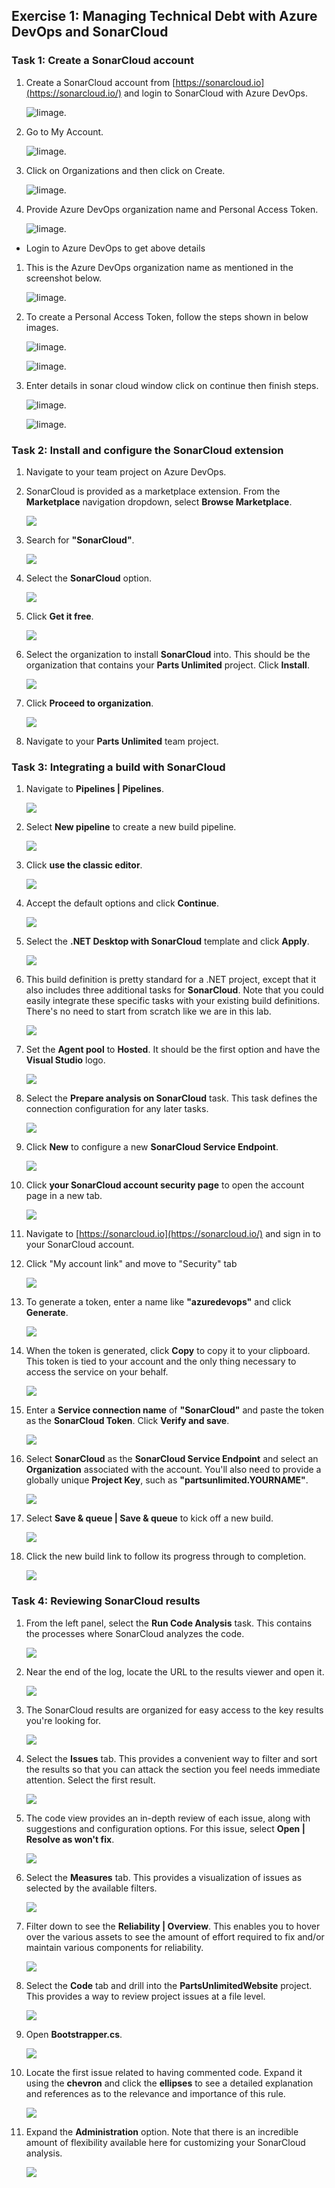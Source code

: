 ## Exercise 1: Managing Technical Debt with Azure DevOps and SonarCloud ##

<a name="Ex1Task1"></a>
### Task 1: Create a SonarCloud account ### 

 1. Create a SonarCloud account from [https://sonarcloud.io](https://sonarcloud.io/) and login to SonarCloud with Azure DevOps. 

    ![Iimage.](https://raw.githubusercontent.com/CloudLabs-MOC/azuredevopslabs/az400-badri/labs/azuredevops/sonarcloud/images/login.png) 

 1. Go to My Account. 

    ![Iimage.](https://raw.githubusercontent.com/CloudLabs-MOC/azuredevopslabs/az400-badri/labs/azuredevops/sonarcloud/images/myaccount.png) 

 1. Click on Organizations and then click on Create. 

    ![Iimage.](https://raw.githubusercontent.com/CloudLabs-MOC/azuredevopslabs/az400-badri/labs/azuredevops/sonarcloud/images/organization.png) 

 1. Provide Azure DevOps organization name and Personal Access Token. 

    ![Iimage.](https://raw.githubusercontent.com/CloudLabs-MOC/azuredevopslabs/az400-badri/labs/azuredevops/sonarcloud/images/additionaldetails.png) 

- Login to Azure DevOps to get above details 

 1. This is the Azure DevOps organization name as mentioned in the screenshot below. 

    ![Iimage.](https://raw.githubusercontent.com/CloudLabs-MOC/azuredevopslabs/az400-badri/labs/azuredevops/sonarcloud/images/orgname.png) 

 1. To create a Personal Access Token, follow the steps shown in below images. 

    ![Iimage.](https://raw.githubusercontent.com/CloudLabs-MOC/azuredevopslabs/az400-badri/labs/azuredevops/sonarcloud/images/pat1.png)

    ![Iimage.](https://raw.githubusercontent.com/CloudLabs-MOC/azuredevopslabs/az400-badri/labs/azuredevops/sonarcloud/images/pat2.png) 

 1. Enter details in sonar cloud window click on continue then finish steps. 

    ![Iimage.](https://raw.githubusercontent.com/CloudLabs-MOC/azuredevopslabs/az400-badri/labs/azuredevops/sonarcloud/images/nextstep.png)

    ![Iimage.](https://raw.githubusercontent.com/CloudLabs-MOC/azuredevopslabs/az400-badri/labs/azuredevops/sonarcloud/images/finalstep.png)
### Task 2: Install and configure the SonarCloud extension ###

1. Navigate to your team project on Azure DevOps.

1. SonarCloud is provided as a marketplace extension. From the **Marketplace** navigation dropdown, select **Browse Marketplace**.

    ![](images/000.png)

1. Search for **"SonarCloud"**.

    ![](images/001.png)

1. Select the **SonarCloud** option.

    ![](images/002.png)

1. Click **Get it free**.

    ![](images/003.png)

1. Select the organization to install **SonarCloud** into. This should be the organization that contains your **Parts Unlimited** project. Click **Install**.

    ![](images/004.png)

1. Click **Proceed to organization**.

    ![](images/005.png)

1. Navigate to your **Parts Unlimited** team project.

<a name="Ex1Task2"></a>
### Task 3: Integrating a build with SonarCloud ###

1. Navigate to **Pipelines \| Pipelines**.

    ![](images/006.png)

1. Select **New pipeline** to create a new build pipeline.

    ![](images/007.png)

1. Click **use the classic editor**.

    ![](images/008.png)

1. Accept the default options and click **Continue**.

    ![](images/009.png)

1. Select the **.NET Desktop with SonarCloud** template and click **Apply**.

    ![](images/010.png)

1. This build definition is pretty standard for a .NET project, except that it also includes three additional tasks for **SonarCloud**. Note that you could easily integrate these specific tasks with your existing build definitions. There's no need to start from scratch like we are in this lab.

    ![](images/011.png)

1. Set the **Agent pool** to **Hosted**. It should be the first option and have the **Visual Studio** logo.

    ![](images/012.png)

1. Select the **Prepare analysis on SonarCloud** task. This task defines the connection configuration for any later tasks.

    ![](images/013.png)

1. Click **New** to configure a new **SonarCloud Service Endpoint**.

    ![](images/014.png)

1. Click **your SonarCloud account security page** to open the account page in a new tab.

    ![](images/015.png)

1. Navigate to [https://sonarcloud.io](https://sonarcloud.io/) and sign in to your SonarCloud account.

1. Click "My account link" and move to "Security" tab

    ![](images/015a.png)

1. To generate a token, enter a name like **"azuredevops"** and click **Generate**.

    ![](images/016.png)

1. When the token is generated, click **Copy** to copy it to your clipboard. This token is tied to your account and the only thing necessary to access the service on your behalf.

    ![](images/017.png)

1. Enter a **Service connection name** of **"SonarCloud"** and paste the token as the **SonarCloud Token**. Click **Verify and save**.

    ![](images/018.png)

1. Select **SonarCloud** as the **SonarCloud Service Endpoint** and select an **Organization** associated with the account. You'll also need to provide a globally unique **Project Key**, such as **"partsunlimited.YOURNAME"**.

    ![](images/019.png)

1. Select **Save & queue \| Save & queue** to kick off a new build.

    ![](images/020.png)

1. Click the new build link to follow its progress through to completion.

    ![](images/021.png)

<a name="Ex1Task3"></a>
### Task 4: Reviewing SonarCloud results ###

1. From the left panel, select the **Run Code Analysis** task. This contains the processes where SonarCloud analyzes the code.

    ![](images/022.png)

1. Near the end of the log, locate the URL to the results viewer and open it.

    ![](images/023.png)

1. The SonarCloud results are organized for easy access to the key results you're looking for.

    ![](images/024.png)

1. Select the **Issues** tab. This provides a convenient way to filter and sort the results so that you can attack the section you feel needs immediate attention. Select the first result.

    ![](images/025.png)

1. The code view provides an in-depth review of each issue, along with suggestions and configuration options. For this issue, select **Open \| Resolve as won't fix**.

    ![](images/026.png)

1. Select the **Measures** tab. This provides a visualization of issues as selected by the available filters.

    ![](images/027.png)

1. Filter down to see the **Reliability \| Overview**. This enables you to hover over the various assets to see the amount of effort required to fix and/or maintain various components for reliability.

    ![](images/028.png)

1. Select the **Code** tab and drill into the **PartsUnlimitedWebsite** project. This provides a way to review project issues at a file level.

    ![](images/029.png)

1. Open **Bootstrapper.cs**.

    ![](images/030.png)

1. Locate the first issue related to having commented code. Expand it using the **chevron** and click the **ellipses** to see a detailed explanation and references as to the relevance and importance of this rule.

    ![](images/031.png)

1. Expand the **Administration** option. Note that there is an incredible amount of flexibility available here for customizing your SonarCloud analysis.

    ![](images/032.png)

